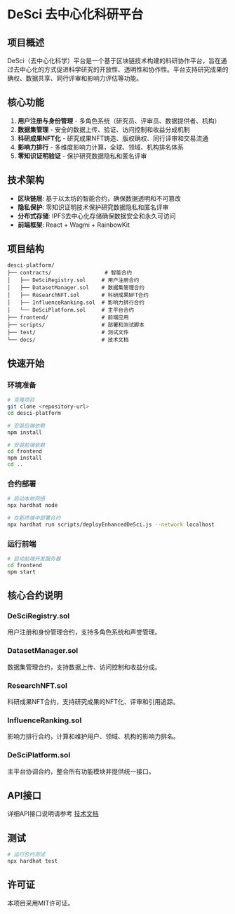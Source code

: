 # DeSci 去中心化科研平台

## 项目概述

DeSci（去中心化科学）平台是一个基于区块链技术构建的科研协作平台，旨在通过去中心化的方式促进科学研究的开放性、透明性和协作性。平台支持研究成果的确权、数据共享、同行评审和影响力评估等功能。

## 核心功能

1. **用户注册与身份管理** - 多角色系统（研究员、评审员、数据提供者、机构）
2. **数据集管理** - 安全的数据上传、验证、访问控制和收益分成机制
3. **科研成果NFT化** - 研究成果NFT铸造、版权确权、同行评审和交易流通
4. **影响力排行** - 多维度影响力计算，全球、领域、机构排名体系
5. **零知识证明验证** - 保护研究数据隐私和匿名评审

## 技术架构

- **区块链层**: 基于以太坊的智能合约，确保数据透明和不可篡改
- **隐私保护**: 零知识证明技术保护研究数据隐私和匿名评审
- **分布式存储**: IPFS去中心化存储确保数据安全和永久可访问
- **前端框架**: React + Wagmi + RainbowKit

## 项目结构

```
desci-platform/
├── contracts/                 # 智能合约
│   ├── DeSciRegistry.sol     # 用户注册合约
│   ├── DatasetManager.sol    # 数据集管理合约
│   ├── ResearchNFT.sol       # 科研成果NFT合约
│   ├── InfluenceRanking.sol  # 影响力排行合约
│   └── DeSciPlatform.sol     # 主平台合约
├── frontend/                 # 前端应用
├── scripts/                  # 部署和测试脚本
├── test/                     # 测试文件
└── docs/                     # 技术文档
```

## 快速开始

### 环境准备

```bash
# 克隆项目
git clone <repository-url>
cd desci-platform

# 安装后端依赖
npm install

# 安装前端依赖
cd frontend
npm install
cd ..
```

### 合约部署

```bash
# 启动本地网络
npx hardhat node

# 在新终端中部署合约
npx hardhat run scripts/deployEnhancedDeSci.js --network localhost
```

### 运行前端

```bash
# 启动前端开发服务器
cd frontend
npm start
```

## 核心合约说明

### DeSciRegistry.sol
用户注册和身份管理合约，支持多角色系统和声誉管理。

### DatasetManager.sol
数据集管理合约，支持数据上传、访问控制和收益分成。

### ResearchNFT.sol
科研成果NFT合约，支持研究成果的NFT化、评审和引用追踪。

### InfluenceRanking.sol
影响力排行合约，计算和维护用户、领域、机构的影响力排名。

### DeSciPlatform.sol
主平台协调合约，整合所有功能模块并提供统一接口。

## API接口

详细API接口说明请参考 [技术文档](docs/DeSci_Platform_Documentation.md)

## 测试

```bash
# 运行合约测试
npx hardhat test
```

## 许可证

本项目采用MIT许可证。